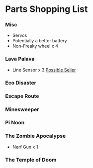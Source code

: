 # Parts Shopping List

### Misc
* Servos
* Potentially a better battery
* Non-Freaky wheel x 4

### Lava Palava
* Line Sensor x 3
[Possible Seller](https://www.cricklewoodelectronics.com/Line-tracking-sensor-module-for-Arduino-KY-033.html)

### Eco Disaster

### Escape Route

### Minesweeper

### Pi Noon

### The Zombie Apocalypse
* Nerf Gun x 1

### The Temple of Doom
